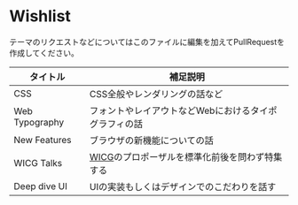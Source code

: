 # Wishlist

テーマのリクエストなどについてはこのファイルに編集を加えてPullRequestを作成してください。

| タイトル       | 補足説明                                                           |
| -------------- | ------------------------------------------------------------------ |
| CSS            | CSS全般やレンダリングの話など                                      |
| Web Typography | フォントやレイアウトなどWebにおけるタイポグラフィの話              |
| New Features   | ブラウザの新機能についての話                                       |
| WICG Talks     | [WICG](https://wicg.io/)のプロポーザルを標準化前後を問わず特集する |
| Deep dive UI   | UIの実装もしくはデザインでのこだわりを話す                         |
